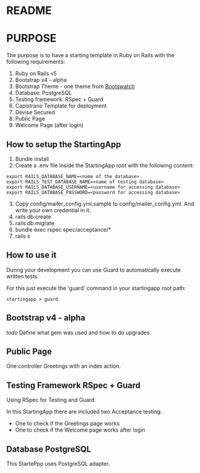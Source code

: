 # README


# PURPOSE

The purpose is to have a starting template in Ruby on Rails with the following requirements:

1. Ruby on Rails v5
2. Bootstrap v4 - alpha
3. Bootstrap Theme - one theme from [Bootswatch](https://github.com/thomaspark/bootswatch)
3. Database: PostgreSQL
4. Testing framework: RSpec + Guard
5. Capistrano Template for deployment
6. Devise Secured
7. Public Page
8. Welcome Page (after login)


## How to setup the StartingApp

1. Bundle install
2. Create a .env file inside the StartingApp root with the following content: 
```
export RAILS_DATABASE_NAME=<name of the database>
export RAILS_TEST_DATABASE_NAME=<name of testing database>
export RAILS_DATABASE_USERNAME=<username for accessing database>
export RAILS_DATABASE_PASSWORD=<password for accessing database>
```
3. Copy config/mailer_config.yml.sample to config/mailer_config.yml. And write your own credential in it. 
4. rails db:create
5. rails db:migrate
6. bundle exec rspec spec/acceptance/*
7. rails s 

## How to use it

During your development you can use Guard to automatically execute written tests. 

For this just execute the 'guard' command in your startingapp root path:

```
startingapp > guard
```


## Bootstrap v4 - alpha

_todo_ Define what gem was used and how to do upgrades

## Public Page

One controller Greetings with an index action.

## Testing Framework RSpec + Guard

Using RSpec for Testing and Guard.

In this StartingApp there are included two Acceptance testing:
- One to check if the Greetings page works
- One to check if the Welcome page works after login

## Database PostgreSQL

This StartePpp uses PostgreSQL adapter.
